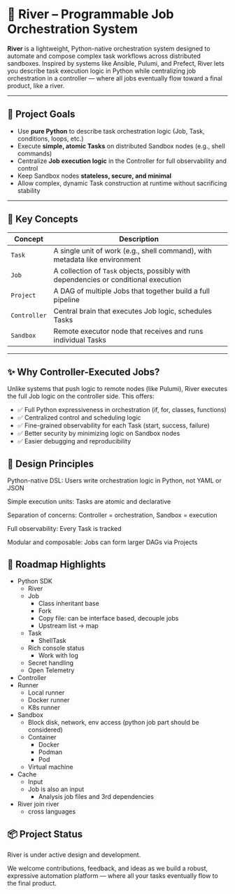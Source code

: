 # 🌊 River – Programmable Job Orchestration System

**River** is a lightweight, Python-native orchestration system designed to automate and compose complex task workflows across distributed sandboxes. Inspired by systems like Ansible, Pulumi, and Prefect, River lets you describe task execution logic in Python while centralizing job orchestration in a controller — where all jobs eventually flow toward a final product, like a river.

---

## 🚀 Project Goals

- Use **pure Python** to describe task orchestration logic (Job, Task, conditions, loops, etc.)
- Execute **simple, atomic Tasks** on distributed Sandbox nodes (e.g., shell commands)
- Centralize **Job execution logic** in the Controller for full observability and control
- Keep Sandbox nodes **stateless, secure, and minimal**
- Allow complex, dynamic Task construction at runtime without sacrificing stability

---

## 🧠 Key Concepts

| Concept       | Description |
|---------------|-------------|
| `Task`        | A single unit of work (e.g., shell command), with metadata like environment |
| `Job`         | A collection of `Task` objects, possibly with dependencies or conditional execution |
| `Project`     | A DAG of multiple Jobs that together build a full pipeline |
| `Controller`  | Central brain that executes Job logic, schedules Tasks |
| `Sandbox`     | Remote executor node that receives and runs individual Tasks |

---


##  ✨ Why Controller-Executed Jobs?
Unlike systems that push logic to remote nodes (like Pulumi), River executes the full Job logic on the controller side. This offers:

- ✅ Full Python expressiveness in orchestration (if, for, classes, functions)
- ✅ Centralized control and scheduling logic
- ✅ Fine-grained observability for each Task (start, success, failure)
- ✅ Better security by minimizing logic on Sandbox nodes
- ✅ Easier debugging and reproducibility

## 🧩 Design Principles
Python-native DSL: Users write orchestration logic in Python, not YAML or JSON

Simple execution units: Tasks are atomic and declarative

Separation of concerns: Controller = orchestration, Sandbox = execution

Full observability: Every Task is tracked

Modular and composable: Jobs can form larger DAGs via Projects

## 🔮 Roadmap Highlights
- Python SDK
    - River
    - Job
        - Class inheritant base
        - Fork
        - Copy file: can be interface based, decouple jobs
        - Upstream list -> map
    - Task
        - ShellTask
    - Rich console status
        - Work with log
    - Secret handling
    - Open Telemetry
- Controller
- Runner
    - Local runner
    - Docker runner
    - K8s runner
- Sandbox
    - Block disk, network, env access (python job part should be considered)
    - Container
        - Docker
        - Podman
        - Pod
    - Virtual machine
- Cache
    - Input
    - Job is also an input
        - Analysis job files and 3rd dependencies
- River join river
    - cross languages

## 📦 Project Status
River is under active design and development.

We welcome contributions, feedback, and ideas as we build a robust, expressive automation platform — where all your tasks eventually flow to the final product.